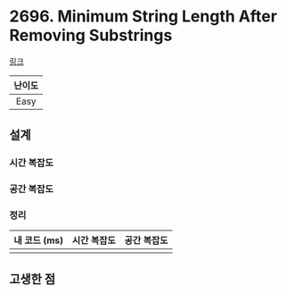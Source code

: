 # 2696. Minimum String Length After Removing Substrings

[링크](https://leetcode.com/problems/minimum-string-length-after-removing-substrings/description/)

| 난이도 |
| :----: |
|  Easy  |

## 설계

### 시간 복잡도

### 공간 복잡도

### 정리

| 내 코드 (ms) | 시간 복잡도 | 공간 복잡도 |
| :----------: | :---------: | :---------: |
|              |             |             |

## 고생한 점
